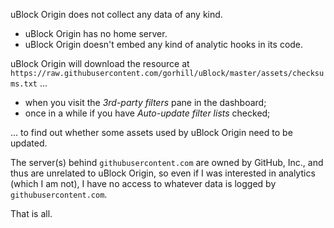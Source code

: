 uBlock Origin does not collect any data of any kind.

- uBlock Origin has no home server.
- uBlock Origin doesn't embed any kind of analytic hooks in its code.

uBlock Origin will download the resource at `https://raw.githubusercontent.com/gorhill/uBlock/master/assets/checksums.txt` ...

- when you visit the _3rd-party filters_ pane in the dashboard;
- once in a while if you have _Auto-update filter lists_ checked;

... to find out whether some assets used by uBlock Origin need to be updated.

The server(s) behind `githubusercontent.com` are owned by GitHub, Inc., and thus are unrelated to uBlock Origin, so even if I was interested in analytics (which I am not), I have no access to whatever data is logged by `githubusercontent.com`.

That is all.